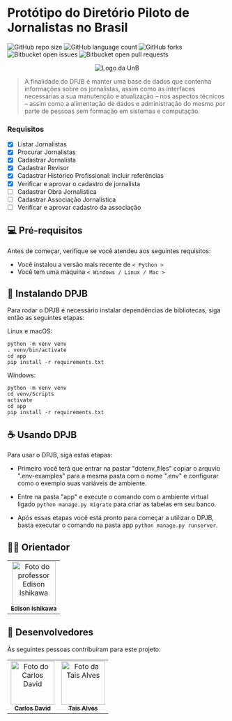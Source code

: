 # Protótipo do Diretório Piloto de Jornalistas no Brasil

![GitHub repo size](https://img.shields.io/github/repo-size/dauid64/diretorio_jornalistas?style=for-the-badge)
![GitHub language count](https://img.shields.io/github/languages/count/dauid64/diretorio_jornalistas?style=for-the-badge)
![GitHub forks](https://img.shields.io/github/forks/dauid64/diretorio_jornalistas?style=for-the-badge)
![Bitbucket open issues](https://img.shields.io/bitbucket/issues/dauid64/diretorio_jornalistas?style=for-the-badge)
![Bitbucket open pull requests](https://img.shields.io/bitbucket/pr-raw/dauid64/diretorio_jornalistas?style=for-the-badge)

<p align="center">
    <img src="https://github.com/dauid64/diretorio_jornalistas/assets/94979678/eed735eb-c79b-413f-8abc-4885b444d74a" alt="Logo da UnB">
</p>

> A finalidade do DPJB é manter uma base de dados que contenha
informações sobre os jornalistas, assim como as interfaces necessárias a sua manutenção e atualização – nos aspectos técnicos – assim como a alimentação de dados e administração do mesmo por parte de pessoas sem formação em sistemas e computação.

### Requisitos

- [x] Listar Jornalistas
- [x] Procurar Jornalistas
- [x] Cadastrar Jornalista
- [x] Cadastrar Revisor
- [x] Cadastrar Histórico Profissional: incluir referências
- [x] Verificar e aprovar o cadastro de jornalista
- [ ] Cadastrar Obra Jornalistica
- [ ] Cadastrar Associação Jornalistica
- [ ] Verificar e aprovar cadastro da associação

## 💻 Pré-requisitos

Antes de começar, verifique se você atendeu aos seguintes requisitos:

- Você instalou a versão mais recente de `< Python >`
- Você tem uma máquina `< Windows / Linux / Mac >`

## 🚀 Instalando DPJB

Para rodar o DPJB é necessário instalar dependências de bibliotecas, siga então as seguintes etapas:

Linux e macOS:
```
python -m venv venv
. venv/bin/activate
cd app
pip install -r requirements.txt
```
Windows:
```
python -m venv venv
cd venv/Scripts
activate
cd app
pip install -r requirements.txt
```

## ☕ Usando DPJB

Para usar o DPJB, siga estas etapas:

* Primeiro você terá que entrar na pastar "dotenv_files" copiar o arquvio ".env-examples" para a mesma pasta com o nome ".env" e configurar como o exemplo suas variáveis de ambiente.

* Entre na pasta "app" e execute o comando com o ambiente virtual ligado `python manage.py migrate` para criar as tabelas em seu banco.

* Após essas etapas você está pronto para começar a utilizar o DPJB, basta executar o comando na pasta app `python manage.py runserver`.

## 👨‍🏫 Orientador

<table>
  <tr>
    <td align="center">
      <a href="http://buscatextual.cnpq.br/buscatextual/visualizacv.do;jsessionid=5E925864A1302E3E6B065741269FC62B.buscatextual_0" title="Lattes">
        <img src="https://github.com/dauid64/diretorio_jornalistas/assets/94979678/b5dee120-150c-4316-8431-b18ad9b277f5" width="100px;" alt="Foto do professor Edison Ishikawa"/><br>
        <sub>
          <b>Edison Ishikawa</b>
        </sub>
      </a>
    </td>
  </tr>
</table>


## 🤝 Desenvolvedores

Às seguintes pessoas contribuíram para este projeto:

<table>
  <tr>
    <td align="center">
      <a href="https://github.com/dauid64" title="Github">
        <img src="https://github.com/dauid64/streaming_audio/assets/94979678/ca828726-8438-4c20-9227-b2639e13f96d" width="100px;" alt="Foto do Carlos David"/><br>
        <sub>
          <b>Carlos David</b>
        </sub>
      </a>
    </td>
    <td align="center">
      <a href="https://github.com/Tais-A" title="Github">
        <img src="https://github.com/dauid64/diretorio_jornalistas/assets/94979678/dc4f301f-b71b-4de7-a6ac-601e28eb1055" width="100px;" alt="Foto da Tais Alves"/><br>
        <sub>
          <b>Tais Alves</b>
        </sub>
      </a>
    </td>
  </tr>
</table>